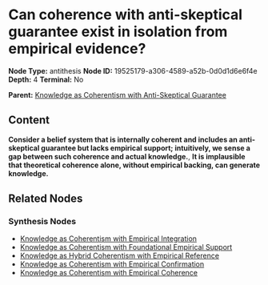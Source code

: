 # Can coherence with anti-skeptical guarantee exist in isolation from empirical evidence?

**Node Type:** antithesis
**Node ID:** 19525179-a306-4589-a52b-0d0d1d6e6f4e
**Depth:** 4
**Terminal:** No

**Parent:** [Knowledge as Coherentism with Anti-Skeptical Guarantee](knowledge-as-coherentism-with-anti-skeptical-guarantee-synthesis-a62490f0-851b-44d3-b4ba-8926439fb5d4.md)

## Content

**Consider a belief system that is internally coherent and includes an anti-skeptical guarantee but lacks empirical support; intuitively, we sense a gap between such coherence and actual knowledge.**, **It is implausible that theoretical coherence alone, without empirical backing, can generate knowledge.**

## Related Nodes

### Synthesis Nodes

- [Knowledge as Coherentism with Empirical Integration](knowledge-as-coherentism-with-empirical-integration-synthesis-57ae119f-903d-4eb8-821d-0d6625ca4882.md)
- [Knowledge as Coherentism with Foundational Empirical Support](knowledge-as-coherentism-with-foundational-empirical-support-synthesis-842beb96-c861-4746-bdc2-5410e0e32bdd.md)
- [Knowledge as Hybrid Coherentism with Empirical Reference](knowledge-as-hybrid-coherentism-with-empirical-reference-synthesis-00f3be86-2b84-4d9a-a132-7764baaab7b3.md)
- [Knowledge as Coherentism with Empirical Confirmation](knowledge-as-coherentism-with-empirical-confirmation-synthesis-69037b0f-4ae7-451f-a593-d109948cabac.md)
- [Knowledge as Coherentism with Empirical Coherence](knowledge-as-coherentism-with-empirical-coherence-synthesis-58ed1950-5e3b-4753-be2a-e4972bbf9da5.md)
